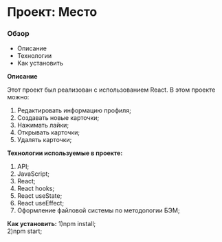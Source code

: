 # Проект: Место

### Обзор

* Описание
* Технологии
* Как установить

**Описание**

Этот проект был реализован с использованием React.
В этом проекте можно:  
1) Редактировать информацию профиля;
2) Создавать новые карточки;
3) Нажимать лайки;
4) Открывать карточки;
5) Удалять карточки;

**Технологии используемые в проекте:**
1) API;  
2) JavaScript;  
3) React;
4) React hooks;
5) React useState;
6) React useEffect;
7) Оформление файловой системы по методологии БЭМ;

**Как установить:**
1)npm install;  
2)npm start;

